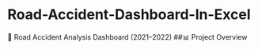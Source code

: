 # Road-Accident-Dashboard-In-Excel
🚗 Road Accident Analysis Dashboard (2021–2022)
##📊 Project Overview
